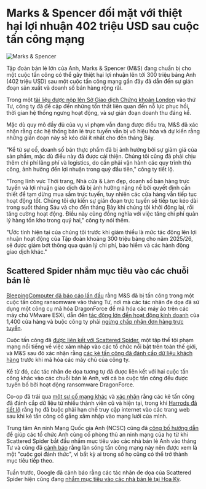 # Marks & Spencer đối mặt với thiệt hại lợi nhuận 402 triệu USD sau cuộc tấn công mạng

![Marks & Spencer](https://www.bleepstatic.com/content/hl-images/2025/04/25/Marks_Spencer.jpg)

Tập đoàn bán lẻ lớn của Anh, Marks & Spencer (M&S) đang chuẩn bị cho một cuộc tấn công có thể gây thiệt hại lợi nhuận lên tới 300 triệu bảng Anh (402 triệu USD) sau một cuộc tấn công mạng gần đây đã dẫn đến sự gián đoạn sản xuất và doanh số bán hàng rộng rãi.

Trong một [tài liệu được nộp lên Sở Giao dịch Chứng khoán London](https://www.londonstockexchange.com/news-article/MKS/final-results/17046629) vào thứ Tư, công ty đã đề cập đến những tổn thất liên quan đến nỗ lực phục hồi, thời gian hệ thống ngưng hoạt động, và sự gián đoạn doanh thu đáng kể.

Mặc dù quy mô đầy đủ của vụ vi phạm vẫn đang được điều tra, M&S đã xác nhận rằng các hệ thống bán lẻ trực tuyến vẫn bị vô hiệu hóa và dự kiến rằng những gián đoạn này sẽ kéo dài ít nhất cho đến tháng Bảy.

"Kể từ sự cố, doanh số bán thực phẩm đã bị ảnh hưởng bởi sự giảm giá của sản phẩm, mặc dù điều này đã được cải thiện. Chúng tôi cũng đã phải chịu thêm chi phí lãng phí và logistics, do cần phải vận hành các quy trình thủ công, ảnh hưởng đến lợi nhuận trong quý đầu tiên," công ty tiết lộ.

"Trong lĩnh vực Thời trang, Nhà cửa & Làm đẹp, doanh số bán hàng trực tuyến và lợi nhuận giao dịch đã bị ảnh hưởng nặng nề bởi quyết định cần thiết để tạm dừng mua sắm trực tuyến, tuy nhiên các cửa hàng vẫn tiếp tục hoạt động tốt. Chúng tôi dự kiến sự gián đoạn trực tuyến sẽ tiếp tục kéo dài trong suốt tháng Sáu và cho đến tháng Bảy khi chúng tôi khởi động lại, rồi tăng cường hoạt động. Điều này cũng đồng nghĩa với việc tăng chi phí quản lý hàng tồn kho trong quý hai," công ty nói thêm.

"Ước tính hiện tại của chúng tôi trước khi giảm thiểu là mức tác động lên lợi nhuận hoạt động của Tập đoàn khoảng 300 triệu bảng cho năm 2025/26, sẽ được giảm bớt thông qua quản lý chi phí, bảo hiểm và các hành động giao dịch khác."

## Scattered Spider nhắm mục tiêu vào các chuỗi bán lẻ

[BleepingComputer đã báo cáo lần đầu](https://www.bleepingcomputer.com/news/security/marks-and-spencer-breach-linked-to-scattered-spider-ransomware-attack/) rằng M&S đã bị tấn công trong một cuộc tấn công ransomware vào tháng Tư, nơi mà các tác nhân đe dọa đã sử dụng một công cụ mã hóa DragonForce để mã hóa các máy ảo trên các máy chủ VMware ESXi, dẫn đến [tác động lớn đến hoạt động kinh doanh](https://www.bleepingcomputer.com/news/security/marks-and-spencer-confirms-a-cyberattack-as-customers-face-delayed-orders/) của 1,400 cửa hàng và buộc công ty phải [ngừng chấp nhận đơn hàng trực tuyến](https://www.bleepingcomputer.com/news/security/marks-and-spencer-pauses-online-orders-after-cyberattack/).

Cuộc tấn công đã [được liên kết với Scattered Spider](https://www.bleepingcomputer.com/news/security/marks-and-spencer-breach-linked-to-scattered-spider-ransomware-attack/), một tập thể tội phạm mạng nổi tiếng về việc xâm nhập vào các tổ chức nổi bật trên toàn thế giới, và M&S sau đó xác nhận rằng [các kẻ tấn công đã đánh cắp dữ liệu khách hàng](https://www.bleepingcomputer.com/news/security/mands-says-customer-data-stolen-in-cyberattack-forces-password-resets/) trước khi mã hóa các máy chủ của công ty.

Kể từ đó, các tác nhân đe dọa tương tự đã được liên kết với hai cuộc tấn công khác vào các chuỗi bán lẻ Anh, với cả ba cuộc tấn công đều được tuyên bố bởi hoạt động ransomware DragonForce.

Co-op đã trải qua [một sự cố mạng khác](https://www.bleepingcomputer.com/news/security/uk-retailer-co-op-shuts-down-some-it-systems-after-hack-attempt/) và [xác nhận](https://www.bleepingcomputer.com/news/security/co-op-confirms-data-theft-after-dragonforce-ransomware-claims-attack/) rằng các kẻ tấn công đã đánh cắp dữ liệu từ nhiều thành viên cũ và hiện tại, trong khi [Harrods đã tiết lộ](https://www.bleepingcomputer.com/news/security/harrods-the-next-uk-retailer-targeted-in-a-cyberattack/) rằng họ đã buộc phải hạn chế truy cập internet vào các trang web sau khi kẻ tấn công cố gắng xâm nhập vào mạng lưới của mình.

Trung tâm An ninh Mạng Quốc gia Anh (NCSC) cũng đã [công bố hướng dẫn](https://www.bleepingcomputer.com/news/security/uk-shares-security-tips-after-major-retail-cyberattacks/) để giúp các tổ chức Anh củng cố phòng thủ an ninh mạng của họ từ khi Scattered Spider bắt đầu nhắm mục tiêu vào các nhà bán lẻ Anh vào tháng Tư và cũng đã [cảnh báo](https://www.bleepingcomputer.com/news/security/uk-ncsc-cyberattacks-impacting-uk-retailers-are-a-wake-up-call/) rằng làn sóng tấn công mạng này nên được xem là một "cuộc gọi đánh thức", vì bất kỳ ai trong số họ cũng có thể trở thành mục tiêu tiếp theo.

Tuần trước, Google đã cảnh báo rằng các tác nhân đe dọa của Scattered Spider hiện cũng đang [nhắm mục tiêu vào các nhà bán lẻ tại Hoa Kỳ](https://www.bleepingcomputer.com/news/security/google-scattered-spider-switches-targets-to-us-retail-chains/).